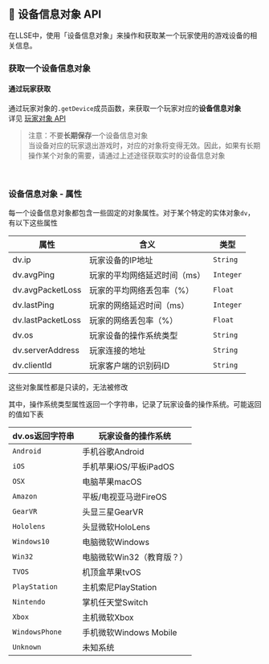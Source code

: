 ##  📱 设备信息对象 API

在LLSE中，使用「设备信息对象」来操作和获取某一个玩家使用的游戏设备的相关信息。

### 获取一个设备信息对象

#### 通过玩家获取

通过玩家对象的`.getDevice`成员函数，来获取一个玩家对应的**设备信息对象**    
详见 [玩家对象 API](zh_CN/Development/GameAPI/Player.md)      

>  注意：不要**长期保存**一个设备信息对象  
> 当设备对应的玩家退出游戏时，对应的对象将变得无效。因此，如果有长期操作某个对象的需要，请通过上述途径获取实时的设备信息对象

<br>


### 设备信息对象 - 属性

每一个设备信息对象都包含一些固定的对象属性。对于某个特定的实体对象`dv`，有以下这些属性

| 属性             | 含义                         | 类型      |
| ---------------- | ---------------------------- | --------- |
| dv.ip            | 玩家设备的IP地址             | `String`  |
| dv.avgPing       | 玩家的平均网络延迟时间（ms） | `Integer` |
| dv.avgPacketLoss | 玩家的平均网络丢包率（%）    | `Float`   |
| dv.lastPing      | 玩家的网络延迟时间（ms）     | `Integer` |
| dv.lastPacketLoss| 玩家的网络丢包率（%）        | `Float`   |
| dv.os            | 玩家设备的操作系统类型       | `String`  |
| dv.serverAddress | 玩家连接的地址              | `String`  |
| dv.clientId      | 玩家客户端的识别码ID         | `String`  |

这些对象属性都是只读的，无法被修改 

其中，操作系统类型属性返回一个字符串，记录了玩家设备的操作系统。可能返回的值如下表

| dv.os返回字符串 | 玩家设备的操作系统    |
| --------------- | --------------------- |
| `Android`       | 手机谷歌Android       |
| `iOS`           | 手机苹果iOS/平板iPadOS           |
| `OSX`           | 电脑苹果macOS           |
| `Amazon`        | 平板/电视亚马逊FireOS                |
| `GearVR`        | 头显三星GearVR                |
| `Hololens`      | 头显微软HoloLens              |
| `Windows10`     | 电脑微软Windows         |
| `Win32`         | 电脑微软Win32（教育版？） |
| `TVOS`          | 机顶盒苹果tvOS                  |
| `PlayStation`   | 主机索尼PlayStation       |
| `Nintendo`      | 掌机任天堂Switch          |
| `Xbox`          | 主机微软Xbox              |
| `WindowsPhone`  | 手机微软Windows Mobile     |
| `Unknown`       | 未知系统              |

